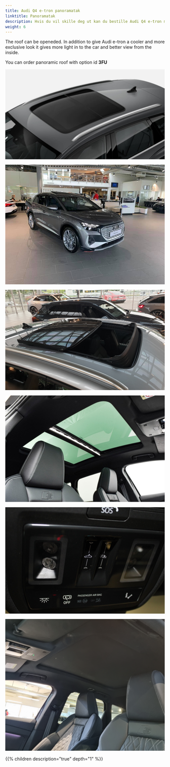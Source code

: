 ```yaml
---
title: Audi Q4 e-tron panoramatak
linktitle: Panoramatak
description: Hvis du vil skille deg ut kan du bestille Audi Q4 e-tron med panoramatak.
weight: 6
---
```

<!-- markdownlint-disable MD033 -->
The roof can be openeded. In addition to give Audi e-tron a cooler and more exclusive look it gives more light in to the car and better view from the inside.

You can order panoramic roof with option id **3FU**

![Panoramic roof](panoramaroof.jpg "Panoramatak")

![Panoramic roof](openroof.jpg "Taket kan tiltes")

![Panoramic roof](openroof_2.jpg "Taket kan åpnes helt for å gi deg kabiorelt følelsen")

![Panoric roof](inside.jpg "Taket dekker båder for og baksiden")

![Panoramic roof](control.jpg "Takkontrollene")

![Panoramic roof](insideclosed.jpg "Gardin lukket")


{{% children description="true" depth="1" %}}
